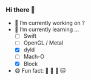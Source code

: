### Hi there 👋

<!--
**tsuiyuenhong/tsuiyuenhong** is a ✨ _special_ ✨ repository because its `README.md` (this file) appears on your GitHub profile.

Here are some ideas to get you started:

- 🔭 I’m currently working on ...
- 🌱 I’m currently learning ...
- 👯 I’m looking to collaborate on ...
- 🤔 I’m looking for help with ...
- 💬 Ask me about ...
- 📫 How to reach me: ...
- 😄 Pronouns: ...
- ⚡ Fun fact: ...
-->

- 🔭 I’m currently working on ?
- 🌱 I’m currently learning ...
  - [ ] Swift
  - [ ] OpenGL / Metal
  - [x] dyld
  - [ ] Mach-O
  - [x] Block
- 😄 Fun fact: 💖 🐶 💖 🐱
